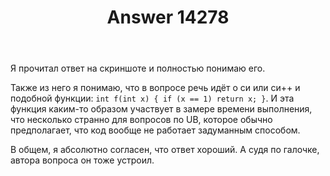 ﻿---
title: "Answer 14278"
se.owner.user_id: 178988
se.owner.display_name: "Qwertiy"
se.owner.link: "https://ru.meta.stackoverflow.com/users/178988/qwertiy"
se.answer_id: 14278
se.question_id: 14277
se.post_type: answer
se.is_accepted: False
---
<p>Я прочитал ответ на скриншоте и полностью понимаю его.</p>
<p>Также из него я понимаю, что в вопросе речь идёт о си или си++ и подобной функции: <code>int f(int x) { if (x == 1) return x; }</code>. И эта функция каким-то образом участвует в замере времени выполнения, что несколько странно для вопросов по UB, которое обычно предполагает, что код вообще не работает задуманным способом.</p>
<p>В общем, я абсолютно согласен, что ответ хороший. А судя по галочке, автора вопроса он тоже устроил.</p>
